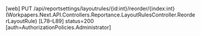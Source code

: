[web] PUT /api/reportsettings/layoutrules/{id:int}/reorder/{index:int}  (Workpapers.Next.API.Controllers.Reportance.LayoutRulesController.ReorderLayoutRule)  [L78–L89] status=200 [auth=AuthorizationPolicies.Administrator]

